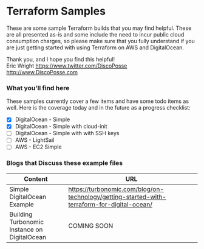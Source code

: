 # Terraform Samples

These are some sample Terraform builds that you may find helpful.  These are all presented as-is and some include the need to incur public cloud consumption charges, so please make sure that you fully understand if you are just getting started with using Terraform on AWS and DigitalOcean.

Thank you, and I hope you find this helpful!  
Eric Wright
https://www.twitter.com/DiscoPosse
http://www.DiscoPosse.com

### What you'll find here

These samples currently cover a few items and have some todo items as well.  Here is the coverage today and in the future as a progress checklist:

- [x] DigitalOcean - Simple
- [x] DigitalOcean - Simple with cloud-init
- [ ] DigitalOcean - Simple with with SSH keys
- [ ] AWS - LightSail
- [ ] AWS - EC2 Simple
 
### Blogs that Discuss these example files

Content | URL
------------ | -------------
Simple DigitalOcean Example | https://turbonomic.com/blog/on-technology/getting-started-with-terraform-for-digital-ocean/
Building Turbonomic Instance on DigitalOcean | COMING SOON


